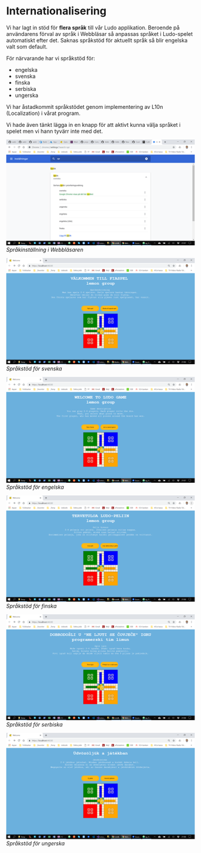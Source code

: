 # Internationalisering

Vi har lagt in stöd för **flera språk** till vår Ludo applikation. Beroende på användarens förval av språk i Webbläsar så anpassas språket i Ludo-spelet automatiskt efter det. Saknas språkstöd för aktuellt språk så blir engelska valt som default.

För närvarande har vi språkstöd för:
* engelska
* svenska
* finska
* serbiska
* ungerska

Vi har åstadkommit språkstödet genom implementering av L10n (Localization) i vårat program.

Vi hade även tänkt lägga in en knapp för att aktivt kunna välja språket i spelet men vi hann tyvärr inte med det.

![Logo](L10n_1.png)
*Språkinställning i Webbläsaren*

![Logo](L10n_2.png)
*Språkstöd för svenska*

![Logo](L10n_3.png)
*Språkstöd för engelska*

![Logo](L10n_4.png)
*Språkstöd för finska*

![Logo](L10n_5.png)
*Språkstöd för serbiska*

![Logo](L10n_6.png)
*Språkstöd för ungerska*
